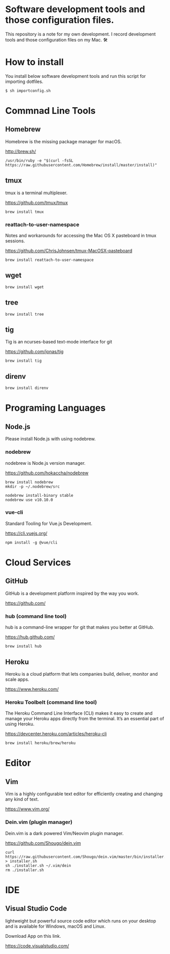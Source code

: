 # Software development tools and those configuration files.

This repository is a note for my own development. I record development tools and those configuration files on my Mac. 🛠


# How to install

You install below software development tools and run this script for importing dotfiles.

```
$ sh importconfig.sh
```


# Commnad Line Tools 

## Homebrew

Homebrew is the missing package manager for macOS.

http://brew.sh/

```
/usr/bin/ruby -e "$(curl -fsSL https://raw.githubusercontent.com/Homebrew/install/master/install)"
```

## tmux

tmux is a terminal multiplexer.

https://github.com/tmux/tmux

```
brew install tmux
```

### reattach-to-user-namespace

Notes and workarounds for accessing the Mac OS X pasteboard in tmux sessions.

https://github.com/ChrisJohnsen/tmux-MacOSX-pasteboard

```
brew install reattach-to-user-namespace
```

## wget

```
brew install wget
```

## tree 

```
brew install tree
```

## tig

Tig is an ncurses-based text-mode interface for git

https://github.com/jonas/tig

```
brew install tig
```

## direnv

```
brew install direnv
```

# Programing Languages

## Node.js

Please install Node.js with using nodebrew.

### nodebrew

nodebrew is Node.js version manager.

https://github.com/hokaccha/nodebrew

```
brew install nodebrew
mkdir -p ~/.nodebrew/src

nodebrew install-binary stable
nodebrew use v10.10.0
```

### vue-cli

Standard Tooling for Vue.js Development.

https://cli.vuejs.org/

```
npm install -g @vue/cli
```

# Cloud Services

## GitHub

GitHub is a development platform inspired by the way you work.

https://github.com/

### hub (command line tool)

hub is a command-line wrapper for git that makes you better at GitHub.

https://hub.github.com/

```
brew install hub
```

## Heroku

Heroku is a cloud platform that lets companies build, deliver, monitor and scale apps.

https://www.heroku.com/

### Heroku Toolbelt (command line tool)

The Heroku Command Line Interface (CLI) makes it easy to create and manage your Heroku apps directly from the terminal. It’s an essential part of using Heroku.

https://devcenter.heroku.com/articles/heroku-cli

```
brew install heroku/brew/heroku
```


# Editor

## Vim

Vim is a highly configurable text editor for efficiently creating and changing any kind of text.

https://www.vim.org/


### Dein.vim (plugin manager)

Dein.vim is a dark powered Vim/Neovim plugin manager.

https://github.com/Shougo/dein.vim

```
curl https://raw.githubusercontent.com/Shougo/dein.vim/master/bin/installer.sh > installer.sh
sh ./installer.sh ~/.vim/dein
rm ./installer.sh
```


# IDE

## Visual Studio Code

lightweight but powerful source code editor which runs on your desktop and is available for Windows, macOS and Linux.

Download App on this link.

https://code.visualstudio.com/



